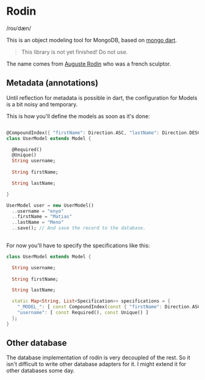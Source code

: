 # Rodin

/roʊˈdæn/

This is an object modeling tool for MongoDB, based on [mongo dart](https://github.com/vadimtsushko/mongo_dart).

> This library is not yet finished! Do not use.

The name comes from [Auguste Rodin](http://en.wikipedia.org/wiki/Auguste_Rodin)
who was a french sculptor.

## Metadata (annotations)

Until reflection for metadata is possible in dart, the configuration for Models
is a bit noisy and temporary.

This is how you'll define the models as soon as it's done:


```dart

@CompoundIndex({ "firstName": Direction.ASC, "lastName": Direction.DESC })
class UserModel extends Model {

  @Required()
  @Unique()
  String username;
  
  String firstName;

  String lastName;

}

UserModel user = new UserModel()
  ..username = "enyo"
  ..firstName = "Matias"
  ..lastName = "Meno"
  ..save(); // And save the record to the database.
 
```

For now you'll have to specify the specifications like this:

```dart
class UserModel extends Model {

  String username;
  
  String firstName;

  String lastName;

  static Map<String, List<Specification>> specifications = {
    "_MODEL_": [ const CompoundIndex(const { "firstName": Direction.ASC, "lastName": Direction.DESC }) ],
    "username": [ const Required(), const Unique() ]
  };
}
```


## Other database

The database implementation of rodin is very decoupled of the rest. So it isn't
difficult to write other database adapters for it. I might extend it for 
other databases some day.